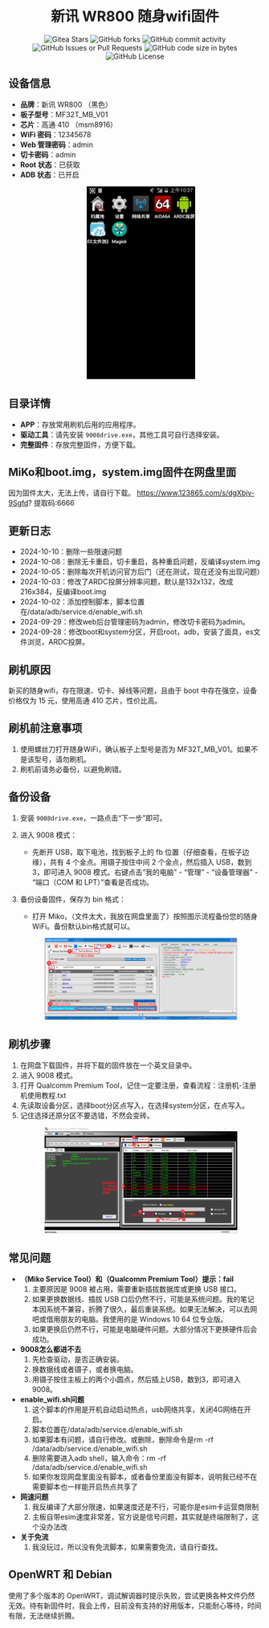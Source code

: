 
<p align="center">
<h1 align="center">新讯 WR800 随身wifi固件</h1>
</p>
<p align="center">
    <img alt="Gitea Stars" src="https://img.shields.io/github/stars/x7780/MF32T_MB_V01?style=flat-square&logo=GitHub">
    <img alt="GitHub forks" src="https://img.shields.io/github/forks/x7780/MF32T_MB_V01?style=flat-square&logo=GitHub">
    <img alt="GitHub commit activity" src="https://img.shields.io/github/commit-activity/t/x7780/MF32T_MB_V01?style=flat-square&logo=GitHub">
    <img alt="GitHub Issues or Pull Requests" src="https://img.shields.io/github/issues-closed-raw/x7780/MF32T_MB_V01?style=flat-square&logo=GitHub">
    <img alt="GitHub code size in bytes" src="https://img.shields.io/github/languages/code-size/x7780/MF32T_MB_V01?style=flat-square&logo=GitHub">
    <img alt="GitHub License" src="https://img.shields.io/github/license/x7780/MF32T_MB_V01?style=flat-square">
</p>

<!-- Start of Selection -->
## 设备信息
- **品牌**：新讯 WR800 （黑色）
- **板子型号**：MF32T_MB_V01
- **芯片**：高通 410 （msm8916）
- **WiFi 密码**：12345678
- **Web 管理密码**：admin
- **切卡密码**：admin
- **Root 状态**：已获取
- **ADB 状态**：已开启
    <p align="center">
   <img src="img/image.png" style="max-width: 80%;" alt="刷机后演示">
   </p>
## 目录详情
- **APP**：存放常用刷机后用的应用程序。
- **驱动工具**：请先安装 `9008drive.exe`，其他工具可自行选择安装。
- **完整固件**：存放完整固件，方便下载。
## MiKo和boot.img，system.img固件在网盘里面
因为固件太大，无法上传，请自行下载。
https://www.123865.com/s/dgXbjv-9Sgfd?  提取码:6666
## 更新日志
- 2024-10-10：删除一些限速问题
- 2024-10-08：删除无卡重启，切卡重启，各种重启问题，反编译system.img
- 2024-10-05：删除每次开机访问官方后门（还在测试，现在还没有出现问题）
- 2024-10-03：修改了ARDC投屏分辨率问题，默认是132x132，改成216x384，反编译boot.img
- 2024-10-02：添加控制脚本，脚本位置在/data/adb/service.d/enable_wifi.sh
- 2024-09-29：修改web后台管理密码为admin，修改切卡密码为admin。
- 2024-09-28：修改boot和system分区，开启root，adb，安装了面具，es文件浏览，ARDC投屏。
## 刷机原因
新买的随身wifi，存在限速、切卡、掉线等问题，且由于 boot 中存在强空，设备价格仅为 15 元，使用高通 410 芯片，性价比高。

## 刷机前注意事项
1. 使用螺丝刀打开随身WiFi，确认板子上型号是否为 MF32T_MB_V01。如果不是该型号，请勿刷机。
2. 刷机前请务必备份，以避免刷错。

## 备份设备
1. 安装 `9008drive.exe`，一路点击“下一步”即可。
2. 进入 9008 模式：
   - 先断开 USB，取下电池，找到板子上的 fb 位置（仔细查看，在板子边缘），共有 4 个金点。用镊子按住中间 2 个金点，然后插入 USB，数到3，即可进入 9008 模式。右键点击“我的电脑” - “管理” - “设备管理器” - “端口（COM 和 LPT）”查看是否成功。

3. 备份设备固件，保存为 bin 格式：
   - 打开 Miko，（文件太大，我放在网盘里面了）按照图示流程备份您的随身WiFi。备份默认bin格式就可以。
    <p align="center">
   <img src="img/image-1.jpg" style="max-width: 80%;" alt="设备备份示意图">
   </p>

## 刷机步骤
1. 在网盘下载固件，并将下载的固件放在一个英文目录中。
2. 进入 9008 模式。
3. 打开 Qualcomm Premium Tool，记住一定要注册，查看流程：注册机-注册机使用教程.txt
4. 先读取设备分区，选择boot分区点写入，在选择system分区，在点写入。
5. 记住选择还原分区不要选错，不然会变砖。
   <p align="center">
   <img src="img/image-6.png" style="max-width: 80%;" alt="设备备份示意图">
   </p>

## 常见问题
- **（Miko Service Tool）和（Qualcomm Premium Tool）提示：fail**
  1. 主要原因是 9008 被占用，需要重新插拔数据库或更换 USB 接口。
  2. 如果更换数据线、插拔 USB 口后仍然不行，可能是系统问题。我的笔记本因系统不兼容，折腾了很久，最后重装系统。如果无法解决，可以去网吧或借用朋友的电脑。我使用的是 Windows 10 64 位专业版。
  3. 如果更换后仍然不行，可能是电脑硬件问题。大部分情况下更换硬件后会成功。
- **9008怎么都进不去**
  1. 先检查驱动，是否正确安装。
  2. 换数据线或者镊子，或者换电脑。
  3. 用镊子按住主板上的两个小圆点，然后插上USB，数到3，即可进入9008。
- **enable_wifi.sh问题**
  1. 这个脚本的作用是开机自动启动热点，usb网络共享，关闭4G网络在开启。
  2. 脚本位置在/data/adb/service.d/enable_wifi.sh
  3. 如果脚本有问题，请自行修改。或删除，删除命令是rm -rf /data/adb/service.d/enable_wifi.sh
  4. 删除需要进入adb shell，输入命令：rm -rf /data/adb/service.d/enable_wifi.sh
  5. 如果你发现网盘里面没有脚本，或者备份里面没有脚本，说明我已经不在需要脚本也一样能开启热点共享了
- **网速问题**
  1. 我反编译了大部分限速，如果速度还是不行，可能你是esim卡运营商限制
  2. 主板自带esim速度非常差，官方说是信号问题，其实就是终端限制了，这个没办法改
- **关于免流**
  1. 我没玩过，所以没有免流脚本，如果需要免流，请自行查找。
## OpenWRT 和 Debian
使用了多个版本的 OpenWRT，调试解调器时提示失败，尝试更换各种文件仍然无效。待有新固件时，我会上传，目前没有支持的好用版本，只能耐心等待，时间有限，无法继续折腾。